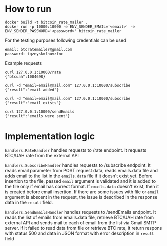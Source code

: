 # How to run
```
docker build -t bitcoin_rate_mailer .
docker run -p 10000:10000 -e ENV_SENDER_EMAIL='<email>' -e ENV_SENDER_PASSWORD='<password>' bitcoin_rate_mailer
```

For the testing purposes following credentials can be used
```
email: btcratemailer@gmail.com
password: tqzeyskmfhuvzfnc
```

Example requests
```
curl 127.0.0.1:10000/rate
{"btcuah":1004698}
```
```
curl -d "email=email@mail.com" 127.0.0.1:10000/subscribe
{"result":"email added"}

curl -d "email=email@mail.com" 127.0.0.1:10000/subscribe
{"result":"email exists"}
```
```
curl 127.0.0.1:10000/sendEmails
{"result":"emails were sent"}
```

# Implementation logic
`handlers.RateHandler` handles requests to /rate endpoint. It requests BTC/UAH rate from the external API


`handlers.SubscribeHandler` handles requests to /subscribe endpoint. It reads email parameter from POST request data, reads emails.data file and adds email to the list in the `emails.data` file if it doesn't exist yet. Before insertion to the file, passed `email` argument is validated and it is added to the file only if email has correct format. If `emails.data` doesn't exist, then it is created before email insertion. If there are some issues with file or `email` argument is abscent in the request, the issue is described in the response data in the `result` field.  


`handlers.SendEmailsHandler` handles requests to /sendEmails endpoint. It reads the list of emails from emails.data file, retrieve BTC/UAH rate from external API and sends mail to each of email from the list via Gmail SMTP server. If it failed to read data from file or retrieve BTC rate, it return respons with status 500 and data in JSON format with error description in `result` field